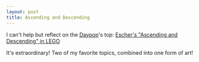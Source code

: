 ```yaml
---
layout: post
title: Ascending and Descending
---
```


I can't help but reflect on the <a href="http://www.daypop.com/top/">Daypop</a>'s top: <a href="http://www.lipsons.pwp.blueyonder.co.uk/escher/ascending.html">Escher's "Ascending and Descending" in LEGO</a>

It's extraordinary! Two of my favorite topics, combined into one form of art!

